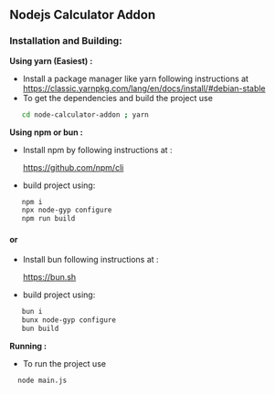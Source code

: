 ## Nodejs Calculator Addon

### Installation and Building:
**Using yarn (Easiest) :**
- Install a package manager like yarn following instructions at https://classic.yarnpkg.com/lang/en/docs/install/#debian-stable
- To get the dependencies and build the project use 
```bash
   cd node-calculator-addon ; yarn
```

**Using npm or bun :**
- Install npm by following instructions at :

   https://github.com/npm/cli

- build project using:
```bash
   npm i
   npx node-gyp configure
   npm run build
```
####            or
- Install bun following instructions  at :

   https://bun.sh

- build project using:
```bash
   bun i
   bunx node-gyp configure
   bun build
```

**Running :**
- To run the project use
```bash
  node main.js
```

